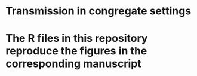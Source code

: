 # Transmission in congregate settings
#
# The R files in this repository reproduce the figures in the corresponding manuscript
 
